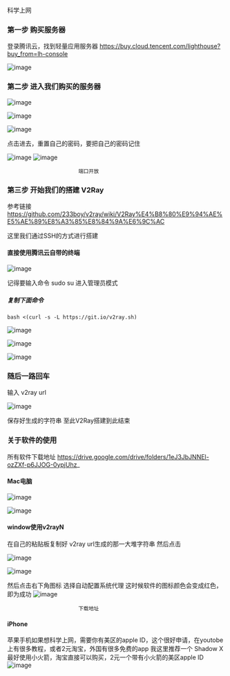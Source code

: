 科学上网

### 第一步 购买服务器


登录腾讯云，找到轻量应用服务器
https://buy.cloud.tencent.com/lighthouse?buy_from=lh-console

![image](https://user-images.githubusercontent.com/54806027/181218161-cc3487dc-222f-4c56-b2ad-48003624a4a9.png)



### 第二步 进入我们购买的服务器
![image](https://user-images.githubusercontent.com/54806027/181226132-f3ee1e29-2ea6-4642-bfe4-f738a3829caf.png)

![image](https://user-images.githubusercontent.com/54806027/181226179-33d37a50-acff-4df9-936f-e9381d17a4aa.png)

![image](https://user-images.githubusercontent.com/54806027/181226258-a00915e0-ec2d-49e8-a285-5fe1b1be3b84.png)



                           
                           
                           
点击进去，重置自己的密码，要把自己的密码记住

![image](https://user-images.githubusercontent.com/54806027/181226311-5cde4118-58d6-4c42-8ed1-761555cd2203.png)
![image](https://user-images.githubusercontent.com/54806027/181226430-420a4a4f-841d-4f97-9752-ec90313e08ef.png)

                           端口开放
                           
### 第三步 开始我们的搭建 V2Ray
参考链接
https://github.com/233boy/v2ray/wiki/V2Ray%E4%B8%80%E9%94%AE%E5%AE%89%E8%A3%85%E8%84%9A%E6%9C%AC


这里我们通过SSH的方式进行搭建


 #### 直接使用腾讯云自带的终端
                           
 ![image](https://user-images.githubusercontent.com/54806027/181226580-1342dc2b-41d5-4f6c-9323-4148d2b6b326.png)


记得要输入命令 sudo su  进入管理员模式

##### 复制下面命令


``` 
bash <(curl -s -L https://git.io/v2ray.sh)
```

![image](https://user-images.githubusercontent.com/54806027/181226710-b13a3be2-f4b2-42e9-b872-dcd504664b12.png)

![image](https://user-images.githubusercontent.com/54806027/181226728-f7ba8817-ab36-4b29-b40b-fa4f4759d680.png)

![image](https://user-images.githubusercontent.com/54806027/181226744-73a1210a-f2db-4a68-8baa-85bc73fb6655.png)
     

### 随后一路回车
                           
输入  v2ray url


![image](https://user-images.githubusercontent.com/54806027/181226856-154f5e10-89c3-4d4e-a4ce-74ca34718f39.png)




保存好生成的字符串 至此V2Ray搭建到此结束




### 关于软件的使用


所有软件下载地址 
https://drive.google.com/drive/folders/1eJ3JbJNNEl-ozZXf-p6JJOG-0ypjUhz_




#### Mac电脑

             


![image](https://user-images.githubusercontent.com/54806027/181227459-2ddfb9c6-8bcd-4e6a-88ed-56487522bc9e.png)

![image](https://user-images.githubusercontent.com/54806027/181227486-a0262cf4-de0e-40e0-a2ab-7a5963f55e00.png)


#### window使用v2rayN

在自己的粘贴板复制好 v2ray url生成的那一大堆字符串 然后点击
                           
![image](https://user-images.githubusercontent.com/54806027/181227582-01431b17-053a-4862-8f8c-838601d08e42.png)

![image](https://user-images.githubusercontent.com/54806027/181227622-394b1fc7-083e-4a65-a645-0005b5a96063.png)

                           
然后点击右下角图标 选择自动配置系统代理 这时候软件的图标颜色会变成红色，即为成功
![image](https://user-images.githubusercontent.com/54806027/181227656-306e9521-04cf-4416-8a04-28e701cb280c.png)

                           下载地址


#### iPhone

苹果手机如果想科学上网，需要你有美区的apple ID，这个很好申请，在youtobe上有很多教程，或者2元淘宝，外国有很多免费的app 我这里推荐一个  Shadow X
最好使用小火箭，淘宝直接可以购买，2元一个带有小火箭的美区apple ID
![image](https://user-images.githubusercontent.com/54806027/181227219-29675b8a-ff62-4113-a5ae-e84c3e8b48ae.png)


